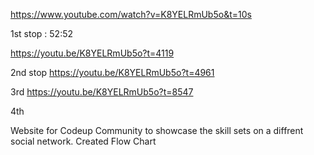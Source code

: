 https://www.youtube.com/watch?v=K8YELRmUb5o&t=10s

1st stop : 52:52

https://youtu.be/K8YELRmUb5o?t=4119


2nd stop https://youtu.be/K8YELRmUb5o?t=4961



3rd  https://youtu.be/K8YELRmUb5o?t=8547

4th

Website for Codeup Community to showcase the skill sets on a diffrent social network.
Created Flow Chart
